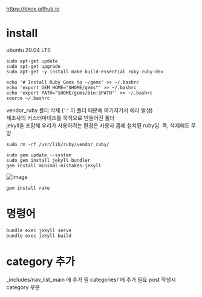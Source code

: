 https://bkox.github.io

# install 
ubuntu 20.04 LTS

```
sudo apt-get update
sudo apt-get upgrade
sudo apt-get -y install make build-essential ruby ruby-dev
```

```
echo '# Install Ruby Gems to ~/gems' >> ~/.bashrc
echo 'export GEM_HOME="$HOME/gems"' >> ~/.bashrc
echo 'export PATH="$HOME/gems/bin:$PATH"' >> ~/.bashrc
source ~/.bashrc
```

vendor_ruby 폴더 삭제 (∵ 이 폴더 때문에 여기저기서 에러 발생)\
제조사의 커스터마이즈를 목적으로 만들어진 폴더\
jekyll을 포함해 우리가 사용하려는 환경은 사용자 홈에 설치된 ruby임. 즉, 삭제해도 무방
```
sudo rm -rf /usr/lib/ruby/vendor_ruby/
```

```
sudo gem update --system
sudo gem install jekyll bundler
gem install minimal-mistakes-jekyll
```

![image](https://user-images.githubusercontent.com/121213023/215683306-56a0b9c3-fdfe-4468-8e2d-8f4773fa273a.png)
```
gem install rake
```

# 명령어
```
bundle exec jekyll serve
bundle exec jekyll build
```

# category 추가
_includes/nav_list_main 에 추가 필
categories/ 에 추가 필요
post 작성시 category 부분 
